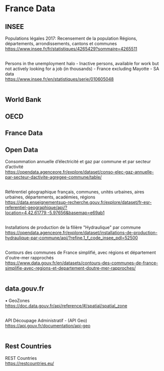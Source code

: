 # France Data

## INSEE

Populations légales 2017: Recensement de la population Régions, départements, arrondissements, cantons et communes <br>
https://www.insee.fr/fr/statistiques/4265429?sommaire=4265511 <br>
<br>

Persons in the unemployment halo - Inactive persons, available for work but not actively looking for a job (in thousands) - France excluding Mayotte - SA data <br>
https://www.insee.fr/en/statistiques/serie/010605048 <br>
<br>

## World Bank
## OECD
## France Data
## Open Data

Consommation annuelle d’électricité et gaz par commune et par secteur d’activité <br>
https://opendata.agenceore.fr/explore/dataset/conso-elec-gaz-annuelle-par-secteur-dactivite-agregee-commune/table/ <br>
<br>

Référentiel géographique français, communes, unités urbaines, aires urbaines, départements, académies, régions <br>
https://data.enseignementsup-recherche.gouv.fr/explore/dataset/fr-esr-referentiel-geographique/api/?location=4,42.61779,-5.97656&basemap=e69ab1 <br>
<br>

Installations de production de la filière "Hydraulique" par commune <br>
https://opendata.agenceore.fr/explore/dataset/installations-de-production-hydraulique-par-commune/api/?refine.1_f_code_insee_pdl=52500 <br>
<br>

Contours des communes de France simplifié, avec régions et département d'outre-mer rapprochés <br>
https://www.data.gouv.fr/en/datasets/contours-des-communes-de-france-simplifie-avec-regions-et-departement-doutre-mer-rapproches/ <br>
<br>

## data.gouv.fr

• GeoZones <br>
https://doc.data.gouv.fr/api/reference/#/spatial/spatial_zone <br>
<br>

API Découpage Administratif - (API Geo) <br>
https://api.gouv.fr/documentation/api-geo <br>
<br>

## Rest Countries

REST Countries<br>
https://restcountries.eu/ <br>
<br>
